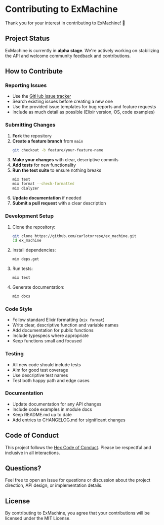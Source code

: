 # Contributing to ExMachine

Thank you for your interest in contributing to ExMachine! 🎉

## Project Status

ExMachine is currently in **alpha stage**. We're actively working on stabilizing the API and welcome community feedback and contributions.

## How to Contribute

### Reporting Issues

- Use the [GitHub issue tracker](https://github.com/carlotorrese/ex_machine/issues)
- Search existing issues before creating a new one
- Use the provided issue templates for bug reports and feature requests
- Include as much detail as possible (Elixir version, OS, code examples)

### Submitting Changes

1. **Fork** the repository
2. **Create a feature branch** from `main`
   ```bash
   git checkout -b feature/your-feature-name
   ```
3. **Make your changes** with clear, descriptive commits
4. **Add tests** for new functionality
5. **Run the test suite** to ensure nothing breaks
   ```bash
   mix test
   mix format --check-formatted
   mix dialyzer
   ```
6. **Update documentation** if needed
7. **Submit a pull request** with a clear description

### Development Setup

1. Clone the repository:

   ```bash
   git clone https://github.com/carlotorrese/ex_machine.git
   cd ex_machine
   ```

2. Install dependencies:

   ```bash
   mix deps.get
   ```

3. Run tests:

   ```bash
   mix test
   ```

4. Generate documentation:
   ```bash
   mix docs
   ```

### Code Style

- Follow standard Elixir formatting (`mix format`)
- Write clear, descriptive function and variable names
- Add documentation for public functions
- Include typespecs where appropriate
- Keep functions small and focused

### Testing

- All new code should include tests
- Aim for good test coverage
- Use descriptive test names
- Test both happy path and edge cases

### Documentation

- Update documentation for any API changes
- Include code examples in module docs
- Keep README.md up to date
- Add entries to CHANGELOG.md for significant changes

## Code of Conduct

This project follows the [Hex Code of Conduct](https://hex.pm/policies/codeofconduct). Please be respectful and inclusive in all interactions.

## Questions?

Feel free to open an issue for questions or discussion about the project direction, API design, or implementation details.

## License

By contributing to ExMachine, you agree that your contributions will be licensed under the MIT License.
